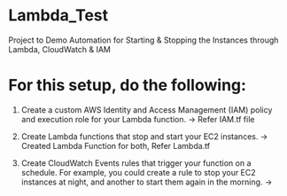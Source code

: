 # Lambda_Test
Project to Demo Automation for Starting &amp; Stopping the Instances through Lambda, CloudWatch &amp; IAM

# For this setup, do the following:

1.    Create a custom AWS Identity and Access Management (IAM) policy and execution role for your Lambda function.
->  Refer IAM.tf file

2.    Create Lambda functions that stop and start your EC2 instances.
->  Created Lambda Function for both, Refer Lambda.tf

3.    Create CloudWatch Events rules that trigger your function on a schedule. For example, you could create a rule to stop your EC2 instances at night, and another to start them again in the morning.
->  
